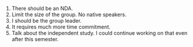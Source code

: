 1. There should be an NDA.
2. Limit the size of the group. No native speakers.
3. I should be the group leader.
4. It requires much more time commitment. 
5. Talk about the independent study. I could continue working on that even after this semester.